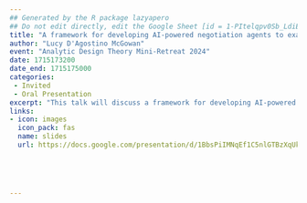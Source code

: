 ```yaml
---
## Generated by the R package lazyapero
## Do not edit directly, edit the Google Sheet [id = 1-PItelqpv0Sb_LdiEDqb8O3D_Roii5nVTL07IRVbRtA]
title: "A framework for developing AI-powered negotiation agents to examine producer-consumer dynamics in data science"
author: "Lucy D'Agostino McGowan"
event: "Analytic Design Theory Mini-Retreat 2024"
date: 1715173200
date_end: 1715175000
categories:
 - Invited
 - Oral Presentation
excerpt: "This talk will discuss a framework for developing AI-powered agents for observing data analytic negotiations between an analyst and client."
links:
- icon: images
  icon_pack: fas
  name: slides
  url: https://docs.google.com/presentation/d/1BbsPiIMNqEf1C5nlGTBzXqUko-x3gmo7ZkqRcwk99xw/edit?usp=sharing





---
```

